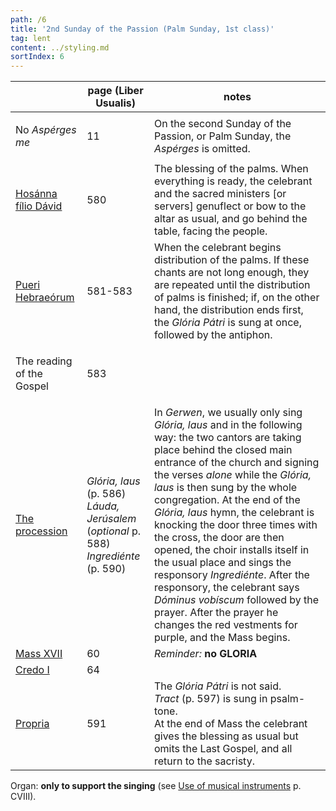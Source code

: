 ```yaml
---
path: /6
title: '2nd Sunday of the Passion (Palm Sunday, 1st class)'
tag: lent
content: ../styling.md
sortIndex: 6
---
```


|   | page (Liber Usualis) | notes   |
|---|---|---|
| <p class='no-break no-margin'>No _Aspérges me_</p> | 11 | On the second Sunday of the Passion, or Palm Sunday, the _Aspérges_ is omitted. |
| [Hosánna fílio Dávid](/pdf/palm-sunday-blessing-and-procession.pdf) | 580 | The blessing of the palms. When everything is ready, the celebrant and the sacred ministers [or servers] genuflect or bow to the altar as usual, and go behind the table, facing the people. |
| <p class='no-break no-margin'>[Pueri Hebraeórum](/pdf/palm-sunday-blessing-and-procession.pdf)</p> | 581-583 | When the celebrant begins distribution of the palms. If these chants are not long enough, they are repeated until the distribution of palms is finished; if, on the other hand, the distribution ends first, the _Glória Pátri_ is sung at once, followed by the antiphon. |
| <p class='no-break no-margin'>The reading of the Gospel</p> | 583 |  |
| <p class='no-break no-margin'>[The procession](/pdf/palm-sunday-blessing-and-procession.pdf)</p> | <p class='no-break no-margin'>_Glória, laus_ (p. 586)<br>_Láuda, Jerúsalem_ (_optional_ p. 588)<br>_Ingrediénte_ (p. 590)</p> | In _Gerwen_, we usually only sing _Glória, laus_ and in the following way: the two cantors are taking place behind the closed main entrance of the church and signing the verses _alone_ while the _Glória, laus_ is then sung by the whole congregation. At the end of the _Glória, laus_ hymn, the celebrant is knocking the door three times with the cross, the door are then opened, the choir installs itself in the usual place and sings the responsory _Ingrediénte_. After the responsory, the celebrant says _Dóminus vobíscum_ followed by the prayer. After the prayer he changes the red vestments for purple, and the Mass begins. |
| [Mass XVII](/pdf/xvii.pdf) | 60 | _Reminder:_ __no GLORIA__ |
| [Credo I](/pdf/credo-i.pdf) | 64 | |
| [Propria](/pdf/2nd-Sunday-of-the-Passion.pdf)  | 591 | The _Glória Pátri_ is not said.<br>_Tract_ (p. 597) is sung in psalm-tone.<br>At the end of Mass the celebrant gives the blessing as usual but omits the Last Gospel, and all return to the sacristy. |

Organ: __only to support the singing__ (see [Use of musical instruments](/use-of-musical-instruments) p. CVIII).
